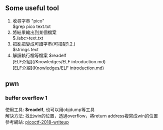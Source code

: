 ## Some useful tool
1. 收尋字串 "pico"  
  $grep pico text.txt
2. 將結果輸出到某個檔案  
  $./abc>text.txt
3. 把亂把變成可讀字串(可搭配1.2.)  
  $strings text  
4. 解讀執行檔等檔案
  $readelf  
  [ELF介紹](/Knowledges/ELF introduction.md)  
  [ELF介紹](Knowledges/ELF introduction.md) 

## pwn
### buffer overflow 1
使用工具: <b>$readelf</b>, 也可以用objdump等工具  
解決方法: 找出win的位置，透過overflow，將return address複寫成win的位置  
參考網站: [picoctf-2018-writeup](https://github.com/PlatyPew/picoctf-2018-writeup/tree/master/Binary%20Exploitation/buffer%20overflow%201)  
